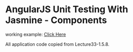 # AngularJS Unit Testing With Jasmine - Components

working example: [Click Here](https://lpm0073.github.io/jhu-course5-module5-lecture47)

All application code copied from Lecture33-1.5.8.
